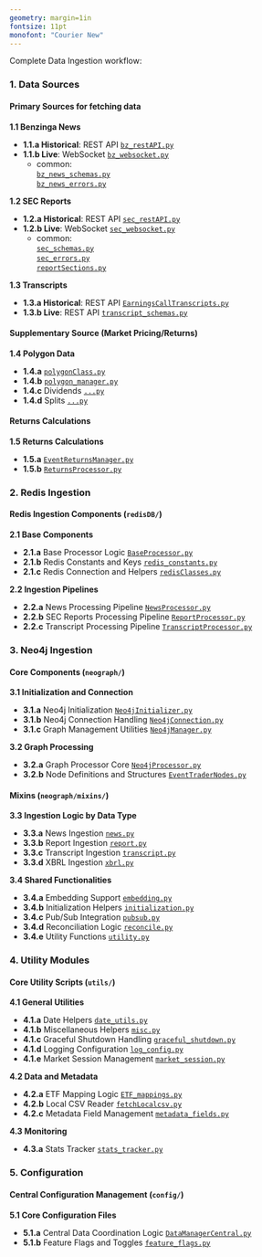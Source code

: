 ```yaml
---
geometry: margin=1in
fontsize: 11pt
monofont: "Courier New"
---
```



Complete Data Ingestion workflow:

### 1. Data Sources

#### Primary Sources for fetching data

**1.1 Benzinga News**  
- **1.1.a Historical**: REST API [`bz_restAPI.py`](../benzinga/bz_restAPI.py)  
- **1.1.b Live**: WebSocket [`bz_websocket.py`](../benzinga/bz_websocket.py)  
  - common:  
    [`bz_news_schemas.py`](../benzinga/bz_news_schemas.py)  
    [`bz_news_errors.py`](../benzinga/bz_news_errors.py)  

**1.2 SEC Reports**  
- **1.2.a Historical**: REST API [`sec_restAPI.py`](../secReports/sec_restAPI.py)  
- **1.2.b Live**: WebSocket [`sec_websocket.py`](../secReports/sec_websocket.py)  
  - common:  
    [`sec_schemas.py`](../secReports/sec_schemas.py)  
    [`sec_errors.py`](../secReports/sec_errors.py)  
    [`reportSections.py`](../secReports/reportSections.py)    

**1.3 Transcripts**  
- **1.3.a Historical**: REST API [`EarningsCallTranscripts.py`](../transcripts/EarningsCallTranscripts.py)  
- **1.3.b Live**: REST API [`transcript_schemas.py`](../transcripts/transcript_schemas.py)  

#### Supplementary Source (Market Pricing/Returns)

**1.4 Polygon Data**  
- **1.4.a**  [`polygonClass.py`](../eventReturns/polygonClass.py)  
- **1.4.b**  [`polygon_manager.py`](../eventReturns/polygon_manager.py)   
- **1.4.c** Dividends [`...py`](../path/to/polygon_dividends.py)  
- **1.4.d** Splits [`...py`](../path/to/polygon_splits.py)  


#### Returns Calculations

**1.5 Returns Calculations**  
- **1.5.a**  [`EventReturnsManager.py`](../eventReturns/EventReturnsManager.py)  
- **1.5.b**  [`ReturnsProcessor.py`](../eventReturns/ReturnsProcessor.py)   


### 2. Redis Ingestion

#### Redis Ingestion Components (`redisDB/`)

**2.1 Base Components**  
- **2.1.a** Base Processor Logic [`BaseProcessor.py`](../redisDB/BaseProcessor.py)  
- **2.1.b** Redis Constants and Keys [`redis_constants.py`](../redisDB/redis_constants.py)  
- **2.1.c** Redis Connection and Helpers [`redisClasses.py`](../redisDB/redisClasses.py)  

**2.2 Ingestion Pipelines**  
- **2.2.a** News Processing Pipeline [`NewsProcessor.py`](../redisDB/NewsProcessor.py)  
- **2.2.b** SEC Reports Processing Pipeline [`ReportProcessor.py`](../redisDB/ReportProcessor.py)  
- **2.2.c** Transcript Processing Pipeline [`TranscriptProcessor.py`](../redisDB/TranscriptProcessor.py)  

### 3. Neo4j Ingestion

#### Core Components (`neograph/`)

**3.1 Initialization and Connection**  
- **3.1.a** Neo4j Initialization [`Neo4jInitializer.py`](../neograph/Neo4jInitializer.py)  
- **3.1.b** Neo4j Connection Handling [`Neo4jConnection.py`](../neograph/Neo4jConnection.py)  
- **3.1.c** Graph Management Utilities [`Neo4jManager.py`](../neograph/Neo4jManager.py)  

**3.2 Graph Processing**  
- **3.2.a** Graph Processor Core [`Neo4jProcessor.py`](../neograph/Neo4jProcessor.py)  
- **3.2.b** Node Definitions and Structures [`EventTraderNodes.py`](../neograph/EventTraderNodes.py)  

#### Mixins (`neograph/mixins/`)

**3.3 Ingestion Logic by Data Type**  
- **3.3.a** News Ingestion [`news.py`](../neograph/mixins/news.py)  
- **3.3.b** Report Ingestion [`report.py`](../neograph/mixins/report.py)  
- **3.3.c** Transcript Ingestion [`transcript.py`](../neograph/mixins/transcript.py)  
- **3.3.d** XBRL Ingestion [`xbrl.py`](../neograph/mixins/xbrl.py)  

**3.4 Shared Functionalities**  
- **3.4.a** Embedding Support [`embedding.py`](../neograph/mixins/embedding.py)  
- **3.4.b** Initialization Helpers [`initialization.py`](../neograph/mixins/initialization.py)  
- **3.4.c** Pub/Sub Integration [`pubsub.py`](../neograph/mixins/pubsub.py)  
- **3.4.d** Reconciliation Logic [`reconcile.py`](../neograph/mixins/reconcile.py)  
- **3.4.e** Utility Functions [`utility.py`](../neograph/mixins/utility.py)  


### 4. Utility Modules

#### Core Utility Scripts (`utils/`)

**4.1 General Utilities**  
- **4.1.a** Date Helpers [`date_utils.py`](../utils/date_utils.py)  
- **4.1.b** Miscellaneous Helpers [`misc.py`](../utils/misc.py)  
- **4.1.c** Graceful Shutdown Handling [`graceful_shutdown.py`](../utils/graceful_shutdown.py)  
- **4.1.d** Logging Configuration [`log_config.py`](../utils/log_config.py)  
- **4.1.e** Market Session Management [`market_session.py`](../utils/market_session.py)  

**4.2 Data and Metadata**  
- **4.2.a** ETF Mapping Logic [`ETF_mappings.py`](../utils/ETF_mappings.py)  
- **4.2.b** Local CSV Reader [`fetchLocalcsv.py`](../utils/fetchLocalcsv.py)  
- **4.2.c** Metadata Field Management [`metadata_fields.py`](../utils/metadata_fields.py)  

**4.3 Monitoring**  
- **4.3.a** Stats Tracker [`stats_tracker.py`](../utils/stats_tracker.py)  


### 5. Configuration

#### Central Configuration Management (`config/`)

**5.1 Core Configuration Files**  
- **5.1.a** Central Data Coordination Logic [`DataManagerCentral.py`](../config/DataManagerCentral.py)  
- **5.1.b** Feature Flags and Toggles [`feature_flags.py`](../config/feature_flags.py)  

